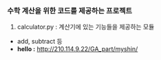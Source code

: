 ### 수학 계산을 위한 코드를 제공하는 프로젝트
1. calculator.py : 계산기에 있는 기능들을 제공하는 모듈
- add, subtract 등
- **hello :** http://210.114.9.22/GA_part/myshin/
